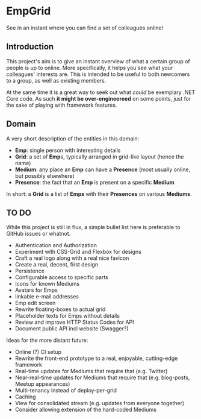 # EmpGrid

See in an instant where you can find a set of colleagues online!

## Introduction

This project's aim is to give an instant overview of what a certain group of people is up to online. More specifically, it helps you see what your colleagues' interests are. This is intended to be useful to both newcomers to a group, as well as existing members.

At the same time it is a great way to seek out what *could* be exemplary .NET Core code. As such **it might be over-engineereed** on some points, just for the sake of playing with framework features.

## Domain

A very short description of the entities in this domain:

- **Emp**: single person with interesting details
- **Grid**: a set of **Emp**s, typically arranged in grid-like layout (hence the name)
- **Medium**: any place an **Emp** can have a **Presence** (most usually online, but possibly elsewhere)
- **Presence**: the fact that an **Emp** is present on a specific **Medium**

In short: a **Grid** is a list of **Emps** with their **Presences** on various **Mediums**.

## TO DO

While this project is still in flux, a simple bullet list here is preferable to GitHub issues or whatnot.

- Authentication and Authorization
- Experiment with CSS-Grid and Flexbox for designs
- Craft a real logo along with a real nice favicon
- Create a real, decent, first design
- Persistence
- Configurable access to specific parts
- Icons for known Mediums
- Avatars for Emps
- linkable e-mail addresses
- Emp edit screen
- Rewrite floating-boxes to actual grid
- Placeholder texts for Emps without details
- Review and improve HTTP Status Codes for API
- Document public API incl website (Swagger?)

Ideas for the more distant future:

- Online (?) CI setup
- Rewrite the front-end prototype to a real, enjoyable, cutting-edge framework
- Real-time updates for Mediums that require that (e.g. Twitter)
- Near-real-time updates for Mediums that require that (e.g. blog-posts, Meetup appearances)
- Multi-tenancy instead of deploy-per-grid
- Caching
- View for consolidated stream (e.g. updates from everyone together)
- Consider allowing extension of the hard-coded Mediums